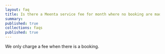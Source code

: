 ```yaml
---
layout: faq
title: Is there a Meenta service fee for month where no booking are made?
summary:
published: true
collections: faqs
published: true
---
```


We only charge a fee when there is a booking. 
